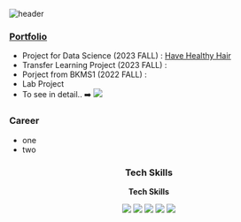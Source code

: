 ![header](https://capsule-render.vercel.app/api?type=rect&text=Chaieun%20Lee&fontSize=40&color=0:009900,100:4682b4&height=100&section=header&fontColor=FFFFFF)

### [Portfolio](https://github.com/ChaiEunLee/portfolio)
- Project for Data Science (2023 FALL) : [Have Healthy Hair](https://github.com/p4dsG4/p4ds)   
- Transfer Learning Project (2023 FALL) :   
- Porject from BKMS1 (2022 FALL) :   
- Lab Project   
- To see in detail..  ➡️ <a href="https:// github.com/ChaiEunLee/portfolio" target="_blank"><img src="https://img.shields.io/badge/GitHub-181717?style=for-the-badge&logo=GitHub&logoColor=white"></a>

### Career
- one
- two

### <center> Tech Skills </center>
<p align="center"> <b> Tech Skills </b></p>
<p align="center">
  <img src="https://img.shields.io/badge/R-00599C?style=for-the-badge&logo=c%2B%2B&logoColor=white">
  <img src="https://img.shields.io/badge/Python-3776AB?style=for-the-badge&logo=Python&logoColor=white">
  <img src="https://img.shields.io/badge/C++-00599C?style=for-the-badge&logo=c%2B%2B&logoColor=white">
  <img src="https://img.shields.io/badge/MSSQL-CC2927?style=for-the-badge&logo=Microsoft SQL Server&logoColor=white">
  <img src="https://img.shields.io/badge/anaconda-44A833?style=flat-square&logo=anaconda&logoColor=white"/>
</p>

<!--
**ChaiEunLee/ChaiEunLee** is a ✨ _special_ ✨ repository because its `README.md` (this file) appears on your GitHub profile.

Here are some ideas to get you started:

- 🔭 I’m currently working on ...
- 🌱 I’m currently learning ...
- 👯 I’m looking to collaborate on ...
- 🤔 I’m looking for help with ...
- 💬 Ask me about ...
- 📫 How to reach me: ...
- 😄 Pronouns: ...
- ⚡ Fun fact: ...
-->
